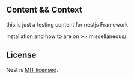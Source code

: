 ## Content && Context
<p>
this is just a testing content for nestjs Framework

</p>
<p>
installation and how to are on >> miscellaneous/
</p>

## License

  Nest is [MIT licensed](https://github.com/nestjs/nest/blob/master/LICENSE).
